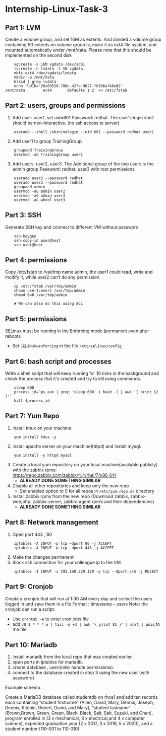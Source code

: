 # Internship-Linux-Task-3
## Part 1: LVM 

Create a volume group, and set 16M as extents. And divided a volume group containing 50 extents on volume group lv, make it as ext4 file system, and mounted automatically under /mnt/data. Please note that this should be implemented on the second disk
```
	vgcreate -s 16M vgdata /dev/sdb1
	lvcreate -n lvdata -l 50 vgdata
	mkfs.ext4 /dev/vgdata/lvdata
	mkdir -p /mnt/data
	blkid | grep lvdata
	echo 'UUID="28a03528-288c-42fa-9627-fb936af48e82"           /mnt/data        ext4       defaults 1 2' >> /etc/fstab
```

## Part 2: users, groups and permissions 

1. Add user: user1, set uid=601 Password: redhat. The user's login shell should be non-interactive. (no ssh access to server)
```
	useradd --shell /sbin/nologin --uid 601 --password redhat user1
```
2. Add user1 to group TrainingGroup.
```
	groupadd TrainingGroup
	usermod -aG TrainingGroup user1
```
3. Add users: user2, user3. The Additional group of the two users is the admin group Password: redhat. user3 with root permissions
```
	useradd user2 --password redhat
	useradd user3 --password redhat
	groupadd admin
	usermod -aG admin user2
	usermod -aG admin user3
	usermod -aG wheel user3
```

## Part 3: SSH 

Generate SSH key and connect to different VM without password.
```
	ssh-keygen
	ssh-copy-id user@host
	ssh user@host
```

## Part 4: permissions

Copy /etc/fstab to /var/tmp name admin, the user1 could read, write and modify it, while user2 can’t do any permission.
```
	cp /etc/fstab /var/tmp/admin
	chown user1:user1 /var/tmp/admin
	chmod 640 /var/tmp/admin

	# We can also do this using ACL
```

## Part 5: permissions

SELinux must be running in the Enforcing mode (permanent even after reboot).
* Set `SELINUX=enforcing` in the file `/etc/selinux/config`

## Part 6: bash script and processes

Write a shell script that will keep running for 10 mins in the background and check the process that it's created and try to kill using commands.
```
	sleep 600
	process_id=`ps aux | grep 'sleep 600' | head -1 | awk '{ print $2 }'`
	kill $process_id
```

## Part 7: Yum Repo

1. Install tmux on your machine
```
	yum install tmux -y
```
2. Install apache server on your machine(httpd) and  Install mysql. 
```
	yum install -y httpd mysql
```
3. Create a local yum repository on your local machine(available publicly) with the zabbix rpms: https://repo.zabbix.com/zabbix/4.4/rhel/7/x86_64/
	* **ALREADY DONE SOMETHING SIMILAR**
4. Disable all other repositories and keep only the new repo       
	* Set enabled option to 0 for all repos in `/etc/yum.repo.d/` directory
5. Install zabbix rpms from the new repo (Download zabbix, zabbix-web,php, zabbix-server, zabbix-agent rpm’s and their dependencies)
	* **ALREADY DONE SOMETHING SIMILAR**

## Part 8: Network management

1. Open port 443 , 80
```
	iptables -A INPUT -p tcp –dport 80 -j ACCEPT
	iptables -A INPUT -p tcp –dport 443 -j ACCEPT
```
2. Make the changes permanent
3. Block ssh connection for your colleague ip to the VM.
```
	iptables -I INPUT -s 192.168.229.129 -p tcp --dport ssh -j REJECT
```

## Part 9: Cronjob

Create a cronjob that will run at 1:30 AM every day and collect the users logged in and save them in a file
Format : timestamp – users
Note: the cronjob can run a script.
* Use `crontab -e` to enter cron jobs file
* add `30 1 * * * w | tail -n +3 | awk '{ print $1 }' | sort | uniq` to the file

## Part 10: Mariadb  

1. install mariadb from the local repo that was created earlier.
2. open ports in iptables for mariadb.
3. create database , user(note: handle permissions).
4. connect to the database created in step 3 using the new user (with password)

Example schema : 

Create a MariaDB database called studentdb on rhce1 and add ten records each containing “student firstname” (Allen, David, Mary, Dennis, Joseph, Dennis, Ritchie, Robert, David, and Mary), “student lastname” (Brown,Brown, Green, Green, Black, Black, Salt, Salt, Suzuki, and Chen), program enrolled in (3 x mechanical, 3 x electrical,and 4 x computer science), expected graduation year (2 x 2017, 3 x 2018, 5 x 2020), and a student number (110-001 to 110-010) 
